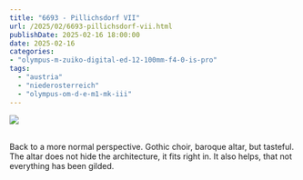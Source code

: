 ```yaml
---
title: "6693 - Pillichsdorf VII"
url: /2025/02/6693-pillichsdorf-vii.html
publishDate: 2025-02-16 18:00:00
date: 2025-02-16
categories:
- "olympus-m-zuiko-digital-ed-12-100mm-f4-0-is-pro"
tags:
  - "austria"
  - "niederosterreich"
  - "olympus-om-d-e-m1-mk-iii"
---
```

<div class="container">
<div class="center"><a target="_blank" href="https://d25zfm9zpd7gm5.cloudfront.net/1200x1200/2020/20200920_092705_lr.jpg"><img class="webfeedsFeaturedVisual" src="https://d25zfm9zpd7gm5.cloudfront.net/0600x0600/2020/20200920_092705_lr.jpg" /></a></div>
</div>
<br />

Back to a more normal perspective. Gothic choir, baroque
altar, but tasteful. The altar does not hide the
architecture, it fits right in. It also helps, that not
everything has been gilded.
